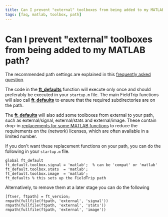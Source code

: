 ```yaml
---
title: Can I prevent "external" toolboxes from being added to my MATLAB path?
tags: [faq, matlab, toolbox, path]
---
```


# Can I prevent "external" toolboxes from being added to my MATLAB path?

The recommended path settings are explained in this [frequently asked question](/faq/should_i_add_fieldtrip_with_all_subdirectories_to_my_matlab_path).

The code in the **[ft_defaults](https://github.com/fieldtrip/fieldtrip/blob/release/ft_defaults.m)** function will execute only once and should preferably be executed in your `startup.m` file. The main FieldTrip functions will also call **[ft_defaults](https://github.com/fieldtrip/fieldtrip/blob/release/ft_defaults.m)** to ensure that the required subdirectories are on the path.

The **[ft_defaults](https://github.com/fieldtrip/fieldtrip/blob/release/ft_defaults.m)** will also add some toolboxes from external to your path, such as external/signal, external/stats and external/image. These contain drop-in [replacements for some MATLAB functions](/faq/matlab_replacements) to reduce the requirements on the (network) licenses, which are often available in a limited number.

If you don't want these replacement functions on your path, you can do the following in your `startup.m` file.

    global ft_default
    ft_default.toolbox.signal = 'matlab';  % can be 'compat' or 'matlab'
    ft_default.toolbox.stats  = 'matlab';
    ft_default.toolbox.image  = 'matlab';
    ft_defaults % this sets up the FieldTrip path

Alternatively, to remove them at a later stage you can do the following

    [ftver, ftpath] = ft_version;
    rmpath(fullfile(ftpath, 'external', 'signal'))
    rmpath(fullfile(ftpath, 'external', 'stats'))
    rmpath(fullfile(ftpath, 'external', 'image'))
